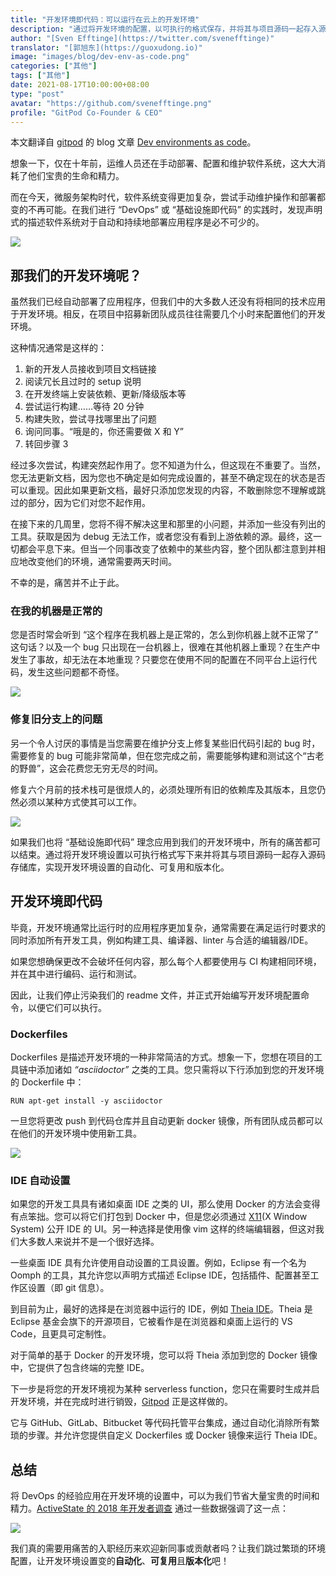```yaml
---
title: "开发环境即代码：可以运行在云上的开发环境"
description: "通过将开发环境的配置，以可执行的格式保存，并将其与项目源码一起存入源码存储库，从而实现开发环境配置的自动化、可复用和版本化。"
author: "[Sven Efftinge](https://twitter.com/svenefftinge)"
translator: "[郭旭东](https://guoxudong.io)"
image: "images/blog/dev-env-as-code.png"
categories: ["其他"]
tags: ["其他"]
date: 2021-08-17T10:00:00+08:00
type: "post"
avatar: "https://github.com/svenefftinge.png"
profile: "GitPod Co-Founder & CEO"
---
```

本文翻译自 [gitpod](https://www.gitpod.io/blog/) 的 blog 文章 [Dev environments as code](https://www.gitpod.io/blog/dev-env-as-code)。

想象一下，仅在十年前，运维人员还在手动部署、配置和维护软件系统，这大大消耗了他们宝贵的生命和精力。

而在今天，微服务架构时代，软件系统变得更加复杂，尝试手动维护操作和部署都变的不再可能。在我们进行 “DevOps” 或 “基础设施即代码” 的实践时，发现声明式的描述软件系统对于自动和持续地部署应用程序是必不可少的。

![](https://tvax4.sinaimg.cn/large/ad5fbf65gy1gtjixqw330j20p007swmz.jpg)

## 那我们的开发环境呢？

虽然我们已经自动部署了应用程序，但我们中的大多数人还没有将相同的技术应用于开发环境。相反，在项目中招募新团队成员往往需要几个小时来配置他们的开发环境。

这种情况通常是这样的：

1. 新的开发人员接收到项目文档链接
2. 阅读冗长且过时的 setup 说明
3. 在开发终端上安装依赖、更新/降级版本等
4. 尝试运行构建……等待 20 分钟
5. 构建失败，尝试寻找哪里出了问题
6. 询问同事。“哦是的，你还需要做 X 和 Y”
7. 转回步骤 3

经过多次尝试，构建突然起作用了。您不知道为什么，但这现在不重要了。当然，您无法更新文档，因为您也不确定是如何完成设置的，甚至不确定现在的状态是否可以重现。因此如果更新文档，最好只添加您发现的内容，不敢删除您不理解或跳过的部分，因为它们对您不起作用。

在接下来的几周里，您将不得不解决这里和那里的小问题，并添加一些没有列出的工具。获取是因为 debug 无法工作，或者您没有看到上游依赖的源。最终，这一切都会平息下来。但当一个同事改变了依赖中的某些内容，整个团队都注意到并相应地改变他们的环境，通常需要两天时间。

不幸的是，痛苦并不止于此。

### 在我的机器是正常的

您是否时常会听到 “这个程序在我机器上是正常的，怎么到你机器上就不正常了” 这句话？以及一个 bug 只出现在一台机器上，很难在其他机器上重现？在生产中发生了事故，却无法在本地重现？只要您在使用不同的配置在不同平台上运行代码，发生这些问题都不奇怪。

![](https://tva4.sinaimg.cn/large/ad5fbf65gy1gtjizbacoej20b40b4t9j.jpg)

### 修复旧分支上的问题

另一个令人讨厌的事情是当您需要在维护分支上修复某些旧代码引起的 bug 时，需要修复的 bug 可能非常简单，但在您完成之前，需要能够构建和测试这个“古老的野兽”，这会花费您无穷无尽的时间。

修复六个月前的技术栈可是很烦人的，必须处理所有旧的依赖库及其版本，且您仍然必须以某种方式使其可以工作。

![](https://tvax3.sinaimg.cn/large/ad5fbf65gy1gtjizogoocj23342224a2.jpg)

如果我们也将 “基础设施即代码” 理念应用到我们的开发环境中，所有的痛苦都可以结束。通过将开发环境设置以可执行格式写下来并将其与项目源码一起存入源码存储库，实现开发环境设置的自动化、可复用和版本化。

## 开发环境即代码

毕竟，开发环境通常比运行时的应用程序更加复杂，通常需要在满足运行时要求的同时添加所有开发工具，例如构建工具、编译器、linter 与合适的编辑器/IDE。

如果您想确保更改不会破坏任何内容，那么每个人都要使用与 CI 构建相同环境，并在其中进行编码、运行和测试。

因此，让我们停止污染我们的 readme 文件，并正式开始编写开发环境配置命令，以便它们可以执行。

### Dockerfiles

Dockerfiles 是描述开发环境的一种非常简洁的方式。想象一下，您想在项目的工具链中添加诸如 *“asciidoctor”* 之类的工具。您只需将以下行添加到您的开发环境的 Dockerfile 中：

```docker
RUN apt-get install -y asciidoctor
```

一旦您将更改 push 到代码仓库并且自动更新 docker 镜像，所有团队成员都可以在他们的开发环境中使用新工具。

![](https://tva4.sinaimg.cn/large/ad5fbf65gy1gtjj015ulpj2334222453.jpg)

### IDE 自动设置

如果您的开发工具具有诸如桌面 IDE 之类的 UI，那么使用 Docker 的方法会变得有点笨拙。您可以将它们打包到 Docker 中，但是您必须通过 [X11](https://zh.wikipedia.org/wiki/X%E8%A6%96%E7%AA%97%E7%B3%BB%E7%B5%B1)(X Window System) 公开 IDE 的 UI。另一种选择是使用像 vim 这样的终端编辑器，但这对我们大多数人来说并不是一个很好选择。

一些桌面 IDE 具有允许使用自动设置的工具设置。例如，Eclipse 有一个名为 Oomph 的工具，其允许您以声明方式描述 Eclipse IDE，包括插件、配置甚至工作区设置（即 git 信息）。

到目前为止，最好的选择是在浏览器中运行的 IDE，例如 [Theia IDE](https://theia-ide.org/)。Theia 是 Eclipse 基金会旗下的开源项目，它被看作是在浏览器和桌面上运行的 VS Code，且更具可定制性。

对于简单的基于 Docker 的开发环境，您可以将 Theia 添加到您的 Docker 镜像中，它提供了包含终端的完整 IDE。

下一步是将您的开发环境视为某种 serverless function，您只在需要时生成并启开发环境，并在完成时进行销毁，[Gitpod](https://www.gitpod.io/) 正是这样做的。

它与 GitHub、GitLab、Bitbucket 等代码托管平台集成，通过自动化消除所有繁琐的步骤。并允许您提供自定义 Dockerfiles 或 Docker 镜像来运行 Theia IDE。

## 总结

将 DevOps 的经验应用在开发环境的设置中，可以为我们节省大量宝贵的时间和精力。[ActiveState 的 2018 年开发者调查](https://www.activestate.com/developer-survey-2018-open-source-runtime-pains/) 通过一些数据强调了这一点：

![](https://tva2.sinaimg.cn/large/ad5fbf65gy1gtjj0as918j218g0i8tdw.jpg)

我们真的需要用痛苦的入职经历来欢迎新同事或贡献者吗？让我们跳过繁琐的环境配置，让开发环境设置变的**自动化**、**可复用**且**版本化**吧！
